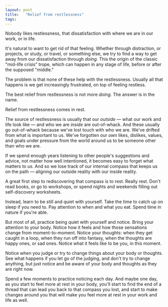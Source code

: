 ```yaml
---
layout: post
title:   "Relief from restlessness"
tags: 
---
```



Nobody likes restlessness, that dissatisfaction with where we are in our work, or in life.

It's natural to want to get rid of that feeling. Whether through distraction, or projects, or study, or travel, or something else, we try to find a way to get away from our dissatisfaction through *doing.* This the origin of the classic "mid-life crisis" trope, which can happen in any stage of life, before or after the supposed "middle."

The problem is that none of these help with the restlessness. Usually all that happens is we get increasingly frustrated, on top of feeling restless.

The best relief from restlessness is not more *doing.* The answer is in the name.

Relief from restlessness comes in rest.

The source of restlessness is usually that our *outside* — what our work and life look like — and who we are *inside* are out-of-whack. And these usually go out-of-whack because we've lost touch with who we are. We've drifted from what is important to us. We've forgotten our *own* likes, dislikes, values, and goals under pressure from the world around us to be someone other than who we are. 

If we spend enough years listening to other people's suggestions and advice, not matter how well intentioned, it becomes easy to forget what matters to *us.* And so we lose track of our internal compass that keeps us on the path — aligning our outside reality with our inside reality.

A great first step to rediscovering that compass is to rest. Really rest. Don't read books, or go to workshops, or spend nights and weekends filling out self-discovery worksheets.

Instead, learn to be still and quiet with yourself. Take the time to catch up on sleep if you need to. Pay attention to when and what you eat. Spend time in nature if you're able.

But most of all, practice being quiet with yourself and notice. Bring your attention to your body. Notice how it feels and how those sensations change from moment-to-moment. Notice your thoughts: when they get caught in a loop, when they run off into fantasy, when the thoughts are happy ones, or sad ones. Notice what it feels like to be you, in this moment.

Notice when you judge or try to change things about your body or thoughts. See what happens if you let go of the judging, and don't try to change anything, but just notice and be aware of your body and thoughts as they are right now.

Spend a few moments to practice noticing each day. And maybe one day, as you start to feel more at rest in your body, you'll start to find the end of a thread that can lead you back to that compass you lost, and start to make changes around you that will make you feel more at rest in your work and life as well.